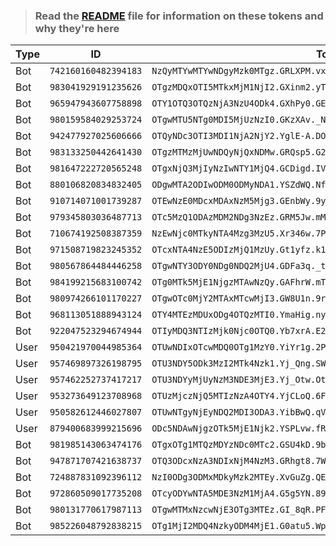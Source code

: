 >### Read the [README](https://github.com/SammyWhamy/invalidate-tokens/blob/main/README.md) file for information on these tokens and why they're here

| Type | ID                   | Token                                                                    | Date       | Link                                                                                   |
| ---- | -------------------- | ------------------------------------------------------------------------ | ---------- | -------------------------------------------------------------------------------------- |
| Bot  | `742160160482394183` | `NzQyMTYwMTYwNDgyMzk0MTgz.GRLXPM.vxA5x8-3HKSzHpAlmzQopDFHr53q-JRNYPTMAI` | 12/06/2022 | [Link](https://replit.com/@AghaMeti/MrPazoki#config/bot.js)                            |
| Bot  | `983041929191235626` | `OTgzMDQxOTI5MTkxMjM1NjI2.GXinm2.yT9hIeZ55x_z071nZN_1bRm7qjCz-gWdZH3EN8` | 12/06/2022 | N/A                                                                                    |
| Bot  | `965947943607758898` | `OTY1OTQ3OTQzNjA3NzU4ODk4.GXhPy0.GEtYRianS9jVnqUqyFDvQNbUh3aak_45wKkwXY` | 12/06/2022 | [Link](https://replit.com/@ngyanng/disckk#config.json)                                 |
| Bot  | `980159584029253724` | `OTgwMTU5NTg0MDI5MjUzNzI0.GKzXAv._N58c3c04xx3Z7TtSwMyAixm_kTnluyyritc8Q` | 12/06/2022 | [Link](https://replit.com/@aabdllhlSlHy)                                               |
| Bot  | `942477927025606666` | `OTQyNDc3OTI3MDI1NjA2NjY2.YglE-A.DOD1SlAxTa5MtftzuqKdO2jZSjg`            | 12/06/2022 | [Link](https://replit.com/@The-real-Purple/Brotherhood-of-Steel?v=1#config.json)       |
| Bot  | `983133250442641430` | `OTgzMTMzMjUwNDQyNjQxNDMw.GRQsp5.G26x6l_Dn5RqpU8ocH0JiOd0sffT_X2lBBlw04` | 12/06/2022 | [Link](https://replit.com/@LixLix2/Saturn-bot?v=1#config.json)                         |
| Bot  | `981647222720565248` | `OTgxNjQ3MjIyNzIwNTY1MjQ4.GCDigd.IVOjaWOwJCwdkBHk7xKi8cfORIVF9iyNyv1RFU` | 12/06/2022 | [Link](https://replit.com/@Raindominguez/lucie?v=1#config/config.json)                 |
| Bot  | `880106820834832405` | `ODgwMTA2ODIwODM0ODMyNDA1.YSZdWQ.NfwZ3d94D80AKG-Zfxb8gt_1nvI`            | 12/06/2022 | N/A                                                                                    |
| Bot  | `910714071001739287` | `OTEwNzE0MDcxMDAxNzM5Mjg3.GEnbWy.9yAHWk-LtFc5h1f5_dQqorVSkGX3z9RhLlVO9A` | 12/06/2022 | [Link](https://replit.com/@SubhanshuKumar2/Bot-with-Advanced-Dashboard#config.json)    |
| Bot  | `979345803036487713` | `OTc5MzQ1ODAzMDM2NDg3NzEz.GRM5Jw.mMDy0WWYsD6Rb5VXy7h2jWWIiPTunn1g_vNAOs` | 12/06/2022 | [Link](https://replit.com/@DGOP123/DG-MUSIC-1?v=1#config.json)                         |
| Bot  | `710674192508387359` | `NzEwNjc0MTkyNTA4Mzg3MzU5.Xr346w.7PPGPWekA9Kq7b532X3Fn9J5gZQ`            | 12/06/2022 | [Link](https://replit.com/@HatsuneMiku8/Discord-MusicBot?v=1#botconfig.js)             |
| Bot  | `971508719823245352` | `OTcxNTA4NzE5ODIzMjQ1MzUy.Gt1yfz.k1_vdXwS6ZElwwPXRAO_fshNHMLEt_l8Iiz1ik` | 12/06/2022 | [Link](https://replit.com/@999jaradwrld1/multi-purpose-bot?v=1#config.js)              |
| Bot  | `980567864484446258` | `OTgwNTY3ODY0NDg0NDQ2MjU4.GDFa3q._tcbN3G4YoUwimWsEpfYt2uelQp8gDKW4Gnzcw` | 12/06/2022 | [Link](https://replit.com/@999jaradwrld1/BotDashpro?v=1#index.js)                      |
| Bot  | `984199215683100742` | `OTg0MTk5MjE1NjgzMTAwNzQy.GAFhrW.mTysU8Jy9loXSOAeYzQ5L7CE9iXgN7ZUD37nso` | 12/06/2022 | [Link](https://replit.com/@templatesforyou/discordjs-bot?v=1#index.js)                 |
| Bot  | `980974266101170227` | `OTgwOTc0MjY2MTAxMTcwMjI3.GW8U1n.9rXvhx_aWSjnnUmU2INm6w12inJR1jYaZ2rWJE` | 12/06/2022 | [Link](https://replit.com/@BlxzeRBLX/Nuker#main.py)                                    |
| Bot  | `968113051888943124` | `OTY4MTEzMDUxODg4OTQzMTI0.YmaHig.nyi7MstNpcntxuAX7PrJYvQR9Cs`            | 12/06/2022 | [Link](https://replit.com/@JAYPATEL74/Hydrox-exe?v=1#config.json)                      |
| Bot  | `922047523294674944` | `OTIyMDQ3NTIzMjk0Njc0OTQ0.Yb7xrA.E2HESebJbjl13x8mgKUsnfkJwDs`            | 12/06/2022 | [Link](https://replit.com/@JAYPATEL74/nuke-bot?v=1#main.py)                            |
| User | `950421970044985364` | `OTUwNDIxOTcwMDQ0OTg1MzY0.YiYr1g.2P8yNqSnzgvtON4pscpAvtJwoFQ`            | 12/06/2022 | [Link](https://replit.com/@fAKEYASH/Token-Joiner-3?v=1#tokens.txt)                     |
| User | `957469897326198795` | `OTU3NDY5ODk3MzI2MTk4Nzk1.Yj_Qng.SWOhZOH5xwDNYDhuXaZbMpa4hcc`            | 12/06/2022 | [Link](https://replit.com/@fAKEYASH/Token-Joiner-3?v=1#tokens.txt)                     |
| User | `957462252737417217` | `OTU3NDYyMjUyNzM3NDE3MjE3.Yj_Otw.OtGqykJLXRHNXJO4khlsntg28gs`            | 12/06/2022 | [Link](https://replit.com/@fAKEYASH/Token-Joiner-3?v=1#tokens.txt)                     |
| User | `953273649123708968` | `OTUzMjczNjQ5MTIzNzA4OTY4.YjCLoQ.6FoQU4JrGTUQoJ9XEDgHvQxl1Ek`            | 12/06/2022 | [Link](https://replit.com/@fAKEYASH/Token-Joiner-3?v=1#tokens.txt)                     |
| User | `950582612446027807` | `OTUwNTgyNjEyNDQ2MDI3ODA3.YibBwQ.qVSZRN-aJLY5Fox4bNKvbFoO7k0`            | 12/06/2022 | [Link](https://replit.com/@fAKEYASH/Token-Joiner-3?v=1#tokens.txt)                     |
| User | `879400683999215696` | `ODc5NDAwNjgzOTk5MjE1Njk2.YSPLvw.fRGQrHAwcaKEsMzoTDYKIOWcTY4`            | 12/06/2022 | [Link](https://replit.com/@fAKEYASH/Token-Hoster-1?v=1#tokens.txt)                     |
| Bot  | `981985143063474176` | `OTgxOTg1MTQzMDYzNDc0MTc2.GSU4kD.9bTjMExwtYvaDBIb2Vkxc_ooc-qWmkUcDigElI` | 12/06/2022 | [Link](https://replit.com/@Usetetdydhsbevd/nuker-server-v3?v=1#main.py)                |
| Bot  | `947871707421638737` | `OTQ3ODcxNzA3NDIxNjM4NzM3.GRhgt8.7W-AJFldUXTT1WXpm6w-C3NToJr8Bz4ehuDlXA` | 12/06/2022 | [Link](https://replit.com/@HatsuneMiku8/Discord-MusicBot-1?v=1#botconfig.js)           |
| Bot  | `724887831092396112` | `NzI0ODg3ODMxMDkyMzk2MTEy.XvGuZg.QEB7yO6leY96LjTTRwBZdP3lABw`            | 12/06/2022 | [Link](https://replit.com/@HatsuneMiku8/Blue-Music-1?v=1#botconfig.js)                 |
| Bot  | `972860509017735208` | `OTcyODYwNTA5MDE3NzM1MjA4.G5g5YN.89nbJd1P1AuGp_LbAtyjKTVKDkozcktWwaHIuk` | 12/06/2022 | [Link](https://replit.com/@hazzaalyammahi/Music-Bot-By-sajad4syr?v=1#config/bot.json)  |
| Bot  | `980131770617987113` | `OTgwMTMxNzcwNjE3OTg3MTEz.GI_8qR.PFspE9q9MHp1VH9j_Tkb8R_j4WHj_WfIf80L4M` | 12/06/2022 | [Link](https://replit.com/@hazzaalyammahi/Music-bot-by-shuruhatik?v=1#config/bot.json) |
| Bot  | `985226048792838215` | `OTg1MjI2MDQ4NzkyODM4MjE1.G0atu5.Wp3lfUdh7O2CuqrlLBsnoFX5GwgrcO1EaFUpgo` | 12/06/2022 | [Link](https://replit.com/@FREE-TIMETIME1/GiveawayBot?v=1#config.json)                 |
